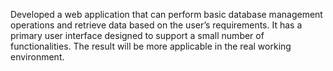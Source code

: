 Developed a web application that can perform basic database management operations and retrieve data based on the user’s requirements. It has a primary user interface designed to support a small number of functionalities. The result will be more applicable in the real working environment.
